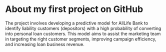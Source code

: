 # About my first project on GitHub
The project involves developing a predictive model for AllLife Bank to identify liability customers (depositors) with a high probability of converting into personal loan customers. This model aims to assist the marketing team in targeting the right customer segments, improving campaign efficiency, and increasing loan business revenue.
